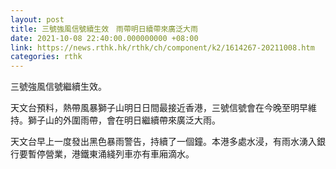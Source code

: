 ```yaml
---
layout: post
title: 三號強風信號續生效　雨帶明日續帶來廣泛大雨
date: 2021-10-08 22:40:00.000000000 +08:00
link: https://news.rthk.hk/rthk/ch/component/k2/1614267-20211008.htm
categories: rthk
---
```


三號強風信號繼續生效。

天文台預料，熱帶風暴獅子山明日日間最接近香港，三號信號會在今晚至明早維持。獅子山的外圍雨帶，會在明日繼續帶來廣泛大雨。

天文台早上一度發出黑色暴雨警告，持續了一個鐘。本港多處水浸，有雨水湧入銀行要暫停營業，港鐵東涌綫列車亦有車廂滴水。
